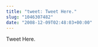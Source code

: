 ```yaml
---
title: "tweet: Tweet Here."
slug: "1046307482"
date: "2008-12-09T02:48:03+00:00"
---
```

Tweet Here.